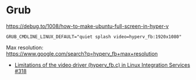 # Grub
https://debug.to/1008/how-to-make-ubuntu-full-screen-in-hyper-v

`GRUB_CMDLINE_LINUX_DEFAULT="quiet splash video=hyperv_fb:1920x1080"`

Max resolution:  
https://www.google.com/search?q=hyperv_fb+max+resolution

- [Limitations of the video driver (hyperv_fb.c) in Linux Integration Services #318](https://github.com/LIS/lis-next/issues/318)

